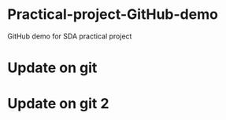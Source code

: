 # Practical-project-GitHub-demo
GitHub demo for SDA practical project

# Update on git

# Update on git 2
